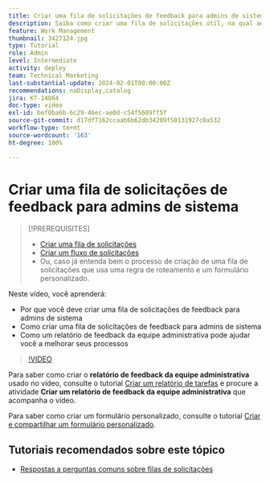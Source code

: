 ```yaml
---
title: Criar uma fila de solicitações de feedback para admins de sistema
description: Saiba como criar uma fila de solicitações útil, na qual admins possam obter feedback sobre os fluxos de trabalho e os processos.
feature: Work Management
thumbnail: 3427124.jpg
type: Tutorial
role: Admin
level: Intermediate
activity: deploy
team: Technical Marketing
last-substantial-update: 2024-02-01T00:00:00Z
recommendations: noDisplay,catalog
jira: KT-14864
doc-type: video
exl-id: bef0ba6b-6c29-46ec-ae0d-c54f5609ff5f
source-git-commit: d17df7162ccaab6b62db34209f50131927c0a532
workflow-type: tm+mt
source-wordcount: '163'
ht-degree: 100%

---
```


# Criar uma fila de solicitações de feedback para admins de sistema

>[!PREREQUISITES]
>
>* [Criar uma fila de solicitações](https://experienceleague.adobe.com/docs/workfront-learn/tutorials-workfront/manage-work/request-queues/create-a-request-queue.html?lang=pt-BR)
>* [Criar um fluxo de solicitações](https://experienceleague.adobe.com/docs/workfront-learn/tutorials-workfront/manage-work/request-queues/create-a-request-flow.html?lang=pt-BR)
>* Ou, caso já entenda bem o processo de criação de uma fila de solicitações que usa uma regra de roteamento e um formulário personalizado.


Neste vídeo, você aprenderá:

* Por que você deve criar uma fila de solicitações de feedback para admins de sistema
* Como criar uma fila de solicitações de feedback para admins de sistema
* Como um relatório de feedback da equipe administrativa pode ajudar você a melhorar seus processos

>[!VIDEO](https://video.tv.adobe.com/v/3427124/?quality=12&learn=on&enablevpops)

Para saber como criar o **relatório de feedback da equipe administrativa** usado no vídeo, consulte o tutorial [Criar um relatório de tarefas](https://experienceleague.adobe.com/docs/workfront-learn/tutorials-workfront/reporting/basic-reporting/create-a-task-report.html?lang=br) e procure a atividade **Criar um relatório de feedback da equipe administrativa** que acompanha o vídeo.

Para saber como criar um formulário personalizado, consulte o tutorial [Criar e compartilhar um formulário personalizado](https://experienceleague.adobe.com/docs/workfront-learn/tutorials-workfront/custom-data/custom-forms/custom-forms-creating-and-sharing-a-custom-form.html?lang=pt-BR).

## Tutoriais recomendados sobre este tópico

* [Respostas a perguntas comuns sobre filas de solicitações](/help/manage-work/request-queues/request-queue-faq.md)
